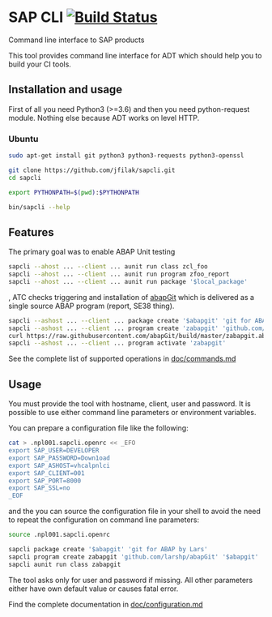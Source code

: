# SAP CLI [![Build Status](https://travis-ci.org/jfilak/sapcli.svg?branch=master)](https://travis-ci.org/jfilak/sapcli)

Command line interface to SAP products

This tool provides command line interface for ADT which should help you to
build your CI tools.

## Installation and usage

First of all you need Python3 (>=3.6) and then you need python-request module.
Nothing else because ADT works on level HTTP.

### Ubuntu

```bash
sudo apt-get install git python3 python3-requests python3-openssl

git clone https://github.com/jfilak/sapcli.git
cd sapcli

export PYTHONPATH=$(pwd):$PYTHONPATH

bin/sapcli --help
```

## Features

The primary goal was to enable ABAP Unit testing

```bash
sapcli --ahost ... --client ... aunit run class zcl_foo
sapcli --ahost ... --client ... aunit run program zfoo_report
sapcli --ahost ... --client ... aunit run package '$local_package'
```

, ATC checks triggering and installation of [abapGit](https://github.com/larshp/abapGit)
which is delivered as a single source ABAP program (report, SE38 thing).

```bash
sapcli --ashost ... --client ... package create '$abapgit' 'git for ABAP by Lars'
sapcli --ashost ... --client ... program create 'zabapgit' 'github.com/larshp/abapGit' '$abapgit'
curl https://raw.githubusercontent.com/abapGit/build/master/zabapgit.abap | sapcli --ashost ... --client ... program write 'zabapgit' -
sapcli --ashost ... --client ... program activate 'zabapgit'
```

See the complete list of supported operations in [doc/commands.md](doc/commands.md)

## Usage

You must provide the tool with hostname, client, user and password. It is
possible to use either command line parameters or environment variables.

You can prepare a configuration file like the following:

```bash
cat > .npl001.sapcli.openrc << _EFO
export SAP_USER=DEVELOPER
export SAP_PASSWORD=Down1oad
export SAP_ASHOST=vhcalpnlci
export SAP_CLIENT=001
export SAP_PORT=8000
export SAP_SSL=no
_EOF
```

and the you can source the configuration file in your shell to avoid the need
to repeat the configuration on command line parameters:

```bash
source .npl001.sapcli.openrc

sapcli package create '$abapgit' 'git for ABAP by Lars'
sapcli program create zabapgit 'github.com/larshp/abapGit' '$abapgit'
sapcli aunit run class zabapgit
```

The tool asks only for user and password if missing. All other parameters
either have own default value or causes fatal error.

Find the complete documentation in [doc/configuration.md](doc/configuration.md)
